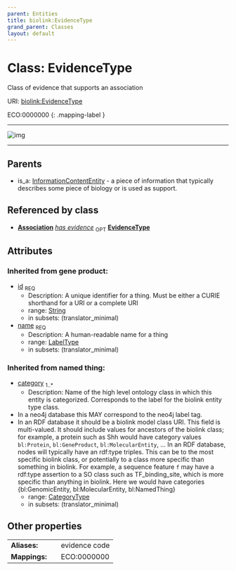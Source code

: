 ```yaml
---
parent: Entities
title: biolink:EvidenceType
grand_parent: Classes
layout: default
---
```


# Class: EvidenceType


Class of evidence that supports an association

URI: [biolink:EvidenceType](https://w3id.org/biolink/vocab/EvidenceType)

ECO:0000000
{: .mapping-label }


---

![img](http://yuml.me/diagram/nofunky;dir:TB/class/[InformationContentEntity],[InformationContentEntity]%5E-[EvidenceType%7Cid(i):string;name(i):label_type;category(i):category_type%20%2B],[Association])

---


## Parents

 *  is_a: [InformationContentEntity](InformationContentEntity.md) - a piece of information that typically describes some piece of biology or is used as support.

## Referenced by class

 *  **[Association](Association.md)** *[has evidence](has_evidence.md)*  <sub>OPT</sub>  **[EvidenceType](EvidenceType.md)**

## Attributes


### Inherited from gene product:

 * [id](id.md)  <sub>REQ</sub>
    * Description: A unique identifier for a thing. Must be either a CURIE shorthand for a URI or a complete URI
    * range: [String](types/String.md)
    * in subsets: (translator_minimal)
 * [name](name.md)  <sub>REQ</sub>
    * Description: A human-readable name for a thing
    * range: [LabelType](types/LabelType.md)
    * in subsets: (translator_minimal)

### Inherited from named thing:

 * [category](category.md)  <sub>1..*</sub>
    * Description: Name of the high level ontology class in which this entity is categorized. Corresponds to the label for the biolink entity type class.
 * In a neo4j database this MAY correspond to the neo4j label tag.
 * In an RDF database it should be a biolink model class URI.
This field is multi-valued. It should include values for ancestors of the biolink class; for example, a protein such as Shh would have category values `bl:Protein`, `bl:GeneProduct`, `bl:MolecularEntity`, ...
In an RDF database, nodes will typically have an rdf:type triples. This can be to the most specific biolink class, or potentially to a class more specific than something in biolink. For example, a sequence feature `f` may have a rdf:type assertion to a SO class such as TF_binding_site, which is more specific than anything in biolink. Here we would have categories {bl:GenomicEntity, bl:MolecularEntity, bl:NamedThing}
    * range: [CategoryType](types/CategoryType.md)
    * in subsets: (translator_minimal)

## Other properties

|  |  |  |
| --- | --- | --- |
| **Aliases:** | | evidence code |
| **Mappings:** | | ECO:0000000 |

